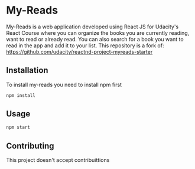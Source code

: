 # My-Reads

My-Reads is a web application developed using React JS for Udacity's React Course where you can organize the books you are currently reading, want to read or already read. You can also search for a book you want to read in the app and add it to your list. This repository is a fork of: https://github.com/udacity/reactnd-project-myreads-starter


## Installation

To install my-reads you need to install npm first
```bash
npm install
```

## Usage

```bash
npm start
```

## Contributing
This project doesn't accept contribuittions
